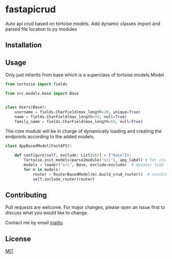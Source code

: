 # fastapicrud

Auto api crud based on tortoise models. Add dynamic classes import and parsed file location to py modules


## Installation


## Usage

Only just inherits from base which is a superclass of tortoise.models.Model

```python
from tortoise import fields

from src.models.base import Base


class Users(Base):
    username = fields.CharField(max_length=20, unique=True)
    name = fields.CharField(max_length=50, null=True)
    family_name = fields.CharField(max_length=50, null=True)
```

The core module will be in charge of dynamically loading and creating the endpoints according to the added models.
```python
class AppBasedModel(FastAPI):

    def configure(self, exclude: List[str] = ["Base"]):
        Tortoise.init_models(parse2module("src"), app_label) # for init models for use pydantic relation
        models = loader("src", Base, exclude=exclude)  # dynamic load
        for m in models:
            router = RouterBasedModel(m).build_crud_router()  # construct router based model
            self.include_router(router)
```

## Contributing
Pull requests are welcome. For major changes, please open an issue first to discuss what you would like to change.

Contact me by email [mailto](mailto:violexmap@e.gmail.com)

## License
[MIT](https://choosealicense.com/licenses/mit/)

